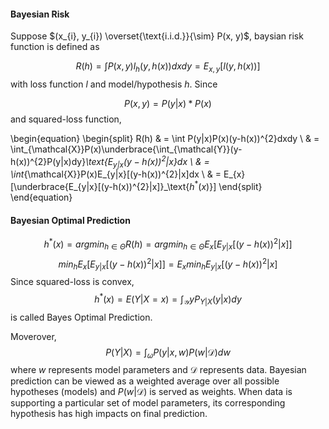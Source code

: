 #### Bayesian Risk

Suppose $(x_{i}, y_{i}) \overset{\text{i.i.d.}}{\sim} P(x, y)$, baysian risk function is defined as 

$$
R(h) = \int P(x, y)l_{h}(y, h(x))dxdy = E_{x, y}[l(y, h(x))]
$$
with loss function $l$ and model/hypothesis $h$. Since

$$
P(x, y) = P(y|x)*P(x)
$$ and squared-loss function,

\begin{equation}
\begin{split}
R(h) & = \int P(y|x)P(x)(y-h(x))^{2}dxdy \\
& = \int_{\mathcal{X}}P(x)\underbrace{\int_{\mathcal{Y}}(y-h(x))^{2}P(y|x)dy}_\text{$E_{y|x}(y-h(x))^{2}|x$}dx \\
& = \int_{\mathcal{X}}P(x)E_{y|x}[(y-h(x))^{2}|x]dx \\
& = E_{x}[\underbrace{E_{y|x}[(y-h(x))^{2}|x]}_\text{$h^{\ast}(x)$}]
\end{split}
\end{equation}

#### Bayesian Optimal Prediction

$$
h^{\ast}(x) = argmin_{h \in \Theta}R(h) = argmin_{h \in \Theta}E_{x}[E_{y|x}[(y-h(x))^{2}|x]]
$$
$$
min_{h}E_{x}[E_{y|x}[(y-h(x))^{2}|x]] = E_{x}min_{h}E_{y|x}[(y-h(x))^{2}|x]
$$
Since squared-loss is convex, 
$$
h^{\ast}(x) = E(Y|X=x) = \int_{\mathcal{Y}}yP_{Y|X}(y|x)dy
$$
is called Bayes Optimal Prediction. 

Moverover, 
$$
P(Y|X) = \int_{\omega}P(y|x, w)P(w|\mathcal{D})dw
$$
where $w$ represents model parameters and $\mathcal{D}$ represents data. Bayesian prediction can be viewed as a weighted average over all possible hypotheses (models) and $P(w|\mathcal{D})$ is served as weights. When data is supporting a particular set of model parameters, its corresponding hypothesis has high impacts on final prediction. 
